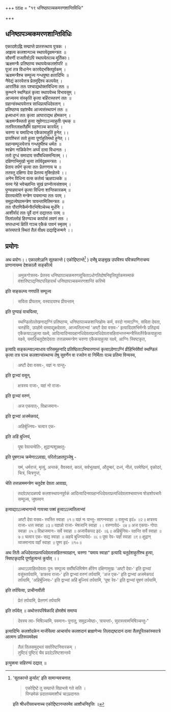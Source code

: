 +++
title = "१९ धनिष्ठापञ्चकमरणशान्तिविधिः"

+++
## धनिष्ठापञ्चकमरणशान्तिविधिः

एकादशेऽह्नि सम्प्राप्ते प्रातरुत्थाय पुत्रकः ।  
आहृत्य कलशान्पञ्च स्थापयेदृक्षमन्त्रतः ॥  
सौवर्णी राजतीर्वाऽपि स्थापयेत्पञ्च मूर्तिकाः।  
ऋक्षमन्त्रैः प्रतिष्ठाप्य स्थापयेत्कलशोपरि ॥  
पूजां तत्र विधानेन कारयेद्भक्तिपूर्वकम् ।  
ऋक्षमन्त्रैश्च सम्पूज्य गन्धपुष्पा क्षतादिभिः ॥  
नैवेद्यं कारयेत्तत्र प्रेतमुद्दिश्य कल्पयेत् ।  
आरार्तिकं ततः पश्चाद्यथोक्तविधिना ततः ॥  
कुम्भाने स्थण्डिलं कृत्वा स्थापयेच्च विभावसुम् ।  
आज्यस्य संस्कृतिं कृत्वा बर्हिरास्तरणं ततः ॥  
ग्रहान्संस्थापयेत्तत्र साधिप्रत्यधिदेवतान् ।  
प्रतिष्ठाप्य ग्रहांश्चैव आज्यसंस्थापनं ततः ॥  
इध्माधानं ततः कृत्वा आघाराद्यथ होमकान् ।  
ऋक्षमन्त्रैस्ततो हुत्वा स्रुवेणाऽऽज्याहुतीः पृथक् ॥  
ततस्तिलाक्षतैर्होमं ग्रहाणाञ्च कारयेत् ।  
चरुणा च यमादिभ्य एकैकामाहुतिं हुनेत् ।।  
प्रायश्चित्तं ततो हुत्वा पूर्णाहुतिमथो हुनेत् ।।  
ग्रहान्सम्पूजयेत्तत्र गन्धपुष्पैश्च धर्मतः ॥  
श्वभ्रेण नाळिकेरेण अर्घ्यं दत्वा विधानतः ।  
ततो दुग्धं समादाय सर्वौषधिसमन्वितम् ।।  
दक्षिणाभिमुखो भूत्वा तर्पयेदृक्षमन्त्रतः ।  
प्रेताय तर्पणं कृत्वा ततः प्रेतगणाय च ॥  
ततस्तु दक्षिणा देया प्रेतस्य मुक्तिहेतवे ।।  
अनेन विधिना वत्स कर्तव्यं ऋक्षपञ्चके ॥  
यस्य गेहे भवेच्छान्तिः सुखं प्राप्नोत्यसंशयम् ।  
पुण्याहवाचनं कृत्वा विधिना शान्तिकारकम् ॥  
देवस्यत्वेति मन्त्रेण पावमान्या ततः परम् ।  
समुद्रज्येष्ठामन्त्रेण त्रायन्तामितिमन्त्रतः ॥  
ततः पौराणिकैर्मन्त्रैरभिषिञ्चेच्च मूर्धनि ।  
आशीर्वादं ततः पूर्वे दानं दद्यात्ततः परम् ॥  
तिलांल्लोहं हिरण्यञ्च कार्पासं लवणं ततः ।  
सप्तधान्यं क्षितिं गाञ्च एकैकं पावनं स्मृतम् ।  
कांस्यपात्रे स्थितं तैलं वीक्ष्य दद्याद्विजन्मने ।।

## प्रयोगः

अथ प्रयोगः।। एकादशेऽहनि सूतकान्ते ( एकोद्दिष्टान्ते[^१] ) दर्भेषु प्राङ्मुख उपविश्य पवित्रपाणिराचम्य प्राणानायम्य देशकालौ सङ्कीर्त्य 

[^१]:
    
    'सूतकान्ते कुर्यात्' इति सामान्यवचनात्

    > एकोद्दिष्टे तु सम्प्राप्ते विप्राभावे गते सति ।  
    पिण्डमेकं प्रदातव्यमाशौचं चाऽप्रदानतः

    इति श्रीधरीयवचनाच्च एकोद्दिष्टानन्तरमेव आशौचनिवृत्तिः ॥

> अमुकगोत्रस्य॰ प्रेतस्य धनिष्ठापञ्चकमरणसूचिताऽधोगतिदोषनिवृत्तिपूर्वकमस्माकं वंशारिष्टाद्यनिष्टपरिहारार्थं धनिष्ठापञ्चकमरणशान्तिं करिष्ये 

इति सङ्कल्प्य गणपतिं सम्पूज्य

> सविता प्रीयताम्. वस्वादयश्च प्रीयन्ताम् 

इति पुण्याहं वाचयित्वा, 

> स्थण्डिलोल्लेखनाद्यग्निं प्रतिष्ठाप्य, धनिष्ठापञ्चकशान्तिहोमः कर्म, वरदो नामाऽग्निः, सविता देवता, चरुर्हविः, उपहोमे वस्वाद्यृक्षदेवताः, आज्यतिलाभ्यां 'अष्टौ देवा वसवः॰' इत्यादिदशभिर्मन्त्रैः प्रतिद्रव्यं एकैकयाऽऽहुत्या यक्ष्ये, आदित्यादिनवग्रहानधिदेवताप्रत्यधिदेवतासहितान्तत्तन्मन्त्रैस्तिलैरेकैकयाहुत्या यक्ष्ये, यमादिचतुर्दशदेवताः तत्तन्नाममन्त्रेण चरुणा एकैकयाहुत्या यक्ष्ये, आग्निः स्विष्टकृत, 

इत्यादि सङ्कल्प्याऽन्वाधाय परिसमूहनादि प्रतिष्ठिताऽभिघारणान्तं कृत्वाऽग्रेणाऽग्निं व्रीहिभिर्यवैर्वा स्थण्डिलं कृत्वा तत्र पञ्च कलशान्संस्थाप्य तेषु सुवर्णेन वा रजतेन वा निर्मिताः पञ्च प्रतिमा विन्यस्य, 

> अष्टौ देवा वसवः॰, यज्ञं नः पान्तु॰ 

इति द्वाभ्यां वसून्, 

> क्षत्रस्य राजा॰, यज्ञं नो राजा॰

इति द्वाभ्यां वरुणं, 

> अज एकपात्॰, विभ्राजमानः॰ 

इति द्वाभ्यां अजमेकपदं, 

> अहिर्बुध्नियः॰ चत्वार एक॰ 

इति अहिं बुध्नियं, 

> पूषा रेवत्यन्वेति॰, क्षुद्रान्पशून्रक्षतु॰  

इति पूषणञ्च क्रमेणाऽऽवाह्य, परितोऽक्षतपुञ्जेषु - 

> यमं, धर्मराजं, मृत्युं, अन्तकं, वैवस्वतं, कालं, सर्वभूतक्षयं, औदुम्बरं, दध्नं, नीलं, परमेष्ठिनं, वृकोदरं, चित्रं, चित्रगुप्तं, 

चेति तत्तन्नाममन्त्रेण चतुर्दश देवता आवाह्य, 

> तदग्रेऽष्टदळपद्मे कलशस्थापनपूर्वकं आदित्यादिनवग्रहानधिदेवताप्रत्यधिदेवताश्चावाप्त्य षोडशोपचारैः सम्पूज्य, जुषस्वन 

इत्याद्याऽऽज्यभागान्ते गायत्र्या पक्वं हुत्वाऽऽज्यतिलाभ्यां 

> अष्टौ देवा वसवः॰ स्वस्ति स्वाहा ॥१॥ यज्ञं नः पान्तु॰ सागन्स्वाहा ॥ वसुभ्य इदं० ॥२॥ क्षत्रस्य राजा॰ धत्त स्वाहा ॥३॥ यज्ञन्नो राजा॰ भेषजानि स्वाहा ।। वरुणायेदं॰ ॥४॥ अज एकपा॰ गोपाः स्वाहा ॥५॥ विभ्राजमानः॰ सर्वे स्वाहा ॥ अजायैकपद इदं॰ ॥६॥ अहिर्बुनियः॰ रक्षन्ति सर्वे स्वाहा ॥७॥ चत्वार एक॰ सद्य स्वाहा ॥ अहये बुध्नियायेदं॰ ॥८॥ पूषा रेव॰ यज्ञँ स्वाहा ॥९॥ क्षुद्रान् व्यजमानाय यज्ञँ स्वाहा ॥ पूष्ण इदं॰ ॥१०॥

अथ तिलैः अधिदेवताप्रत्यधिदेवतासहितनवग्रहान्, चरुणा “यमाय स्वाहा" इत्यादि चतुर्दशाहुतीश्च हुत्वा, स्विष्टकृदादि पूर्णाहुत्यन्तं कुर्यात् ।। 

> अथाऽऽवाहितदेवताः पुनः सम्पूज्य सर्वौषधिमिश्रेण क्षीरेण दक्षिणामुखः 'अष्टौ देवा॰' इति द्वाभ्यां वसूंस्तर्पयामि, 'क्षत्रस्य राजा॰' इति द्वाभ्यां वरुणं तर्पयामि, 'अज एक॰' इति द्वाभ्यां अजमेकपदं तर्पयामि, 'अहिर्बुध्नियः॰' इति द्वाभ्यां अहिं बुध्नियं तर्पयामि, 'पूषा रेव॰' इति द्वाभ्यां पूषणं तर्पयामि, 

इति तर्पयित्वा, प्राचीनावीती 

> प्रेतं तर्पयामि, प्रेतगणं तर्पयामि

इति तर्पयेत् ॥ अथोत्तरपरिषेकादि होमशेषं समाप्य 

> देवस्य त्वा॰ भिषिञ्चामि, पवमानः॰ पुनातु, समुद्रज्येष्ठा॰, त्रायन्तां॰, सुरास्त्वामभिषिञ्चन्तु॰" 

इत्यादिभिः कलशोदकेन मार्जयित्वा आचार्याय कलशदानं ब्राह्मणेभ्यः तिलाद्यष्टदानं दत्वा तैलपूरितकांस्यपात्रे आत्मनः प्रतिरूपमवेक्ष्य 

> तैलं तिलसमुद्भतं सर्वारिष्टनिवारकम् ।  
तुष्टिदं पुष्टिदं चैव प्रददेऽरिष्टशान्तये

इत्युक्त्वा सहिरण्यं दद्यात् ॥